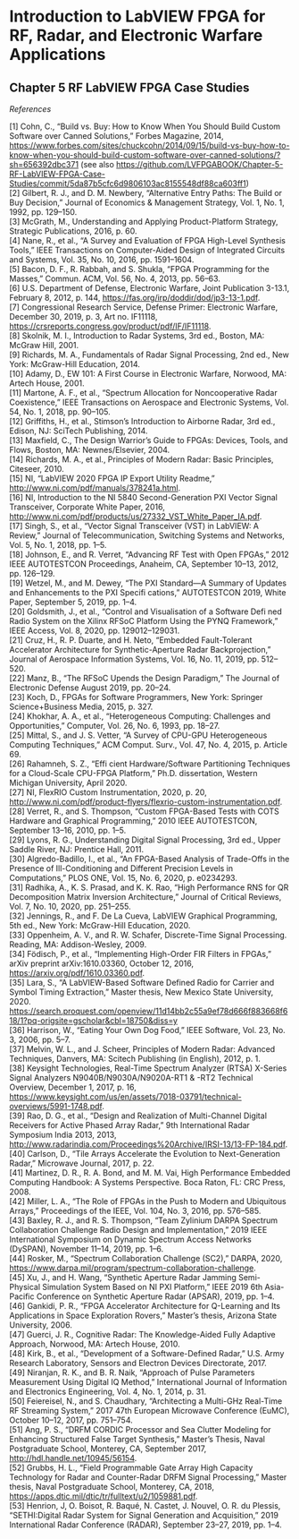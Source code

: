 # Introduction to LabVIEW FPGA for RF, Radar, and Electronic Warfare Applications  
## Chapter 5 RF LabVIEW FPGA Case Studies  

*References*  

[1] Cohn, C., “Build vs. Buy: How to Know When You Should Build Custom Software over Canned Solutions,” Forbes Magazine, 2014, https://www.forbes.com/sites/chuckcohn/2014/09/15/build-vs-buy-how-to-know-when-you-should-build-custom-software-over-canned-solutions/?sh=656392dbc371 (see also https://github.com/LVFPGABOOK/Chapter-5-RF-LabVIEW-FPGA-Case-Studies/commit/5da87b5cfc6d9806103ac8155548df88ca603ff1)  
[2] Gilbert, R. J., and D. M. Newbery, “Alternative Entry Paths: The Build or Buy Decision,” Journal of Economics & Management Strategy, Vol. 1, No. 1, 1992, pp. 129–150.  
[3] McGrath, M., Understanding and Applying Product-Platform Strategy, Strategic Publications, 2016, p. 60.  
[4] Nane, R., et al., “A Survey and Evaluation of FPGA High-Level Synthesis Tools,” IEEE Transactions on Computer-Aided Design of Integrated Circuits and Systems, Vol. 35, No. 10, 2016, pp. 1591–1604.  
[5] Bacon, D. F., R. Rabbah, and S. Shukla, “FPGA Programming for the Masses,” Commun. ACM, Vol. 56, No. 4, 2013, pp. 56–63.  
[6] U.S. Department of Defense, Electronic Warfare, Joint Publication 3-13.1, February 8, 2012, p. 144, https://fas.org/irp/doddir/dod/jp3-13-1.pdf.  
[7] Congressional Research Service, Defense Primer: Electronic Warfare, December 30, 2019, p. 3, Art no. IF11118, https://crsreports.congress.gov/product/pdf/IF/IF11118.  
[8] Skolnik, M. I., Introduction to Radar Systems, 3rd ed., Boston, MA: McGraw Hill, 2001.  
[9] Richards, M. A., Fundamentals of Radar Signal Processing, 2nd ed., New York: McGraw-Hill Education, 2014.  
[10] Adamy, D., EW 101: A First Course in Electronic Warfare, Norwood, MA: Artech House, 2001.  
[11] Martone, A. F., et al., “Spectrum Allocation for Noncooperative Radar Coexistence,” IEEE Transactions on Aerospace and Electronic Systems, Vol. 54, No. 1, 2018, pp. 90–105.  
[12] Griffiths, H., et al., Stimson’s Introduction to Airborne Radar, 3rd ed., Edison, NJ: SciTech Publishing, 2014.  
[13] Maxfield, C., The Design Warrior’s Guide to FPGAs: Devices, Tools, and Flows, Boston, MA: Newnes/Elsevier, 2004.  
[14] Richards, M. A., et al., Principles of Modern Radar: Basic Principles, Citeseer, 2010.  
[15] NI, “LabVIEW 2020 FPGA IP Export Utility Readme,” http://www.ni.com/pdf/manuals/378241a.html.  
[16] NI, Introduction to the NI 5840 Second-Generation PXI Vector Signal Transceiver, Corporate White Paper, 2016, http://www.ni.com/pdf/products/us/27332_VST_White_Paper_IA.pdf.  
[17] Singh, S., et al., “Vector Signal Transceiver (VST) in LabVIEW: A Review,” Journal of Telecommunication, Switching Systems and Networks, Vol. 5, No. 1, 2018, pp. 1–5.  
[18] Johnson, E., and R. Verret, “Advancing RF Test with Open FPGAs,” 2012 IEEE AUTOTESTCON Proceedings, Anaheim, CA, September 10–13, 2012, pp. 126–129.  
[19] Wetzel, M., and M. Dewey, “The PXI Standard—A Summary of Updates and Enhancements to the PXI Specifi cations,” AUTOTESTCON 2019, White Paper, September 5, 2019, pp. 1–4.  
[20] Goldsmith, J., et al., “Control and Visualisation of a Software Defi ned Radio System on the Xilinx RFSoC Platform Using the PYNQ Framework,” IEEE Access, Vol. 8, 2020, pp. 129012–129031.  
[21] Cruz, H., R. P. Duarte, and H. Neto, “Embedded Fault-Tolerant Accelerator Architecture for Synthetic-Aperture Radar Backprojection,” Journal of Aerospace Information Systems, Vol. 16, No. 11, 2019, pp. 512–520.  
[22] Manz, B., “The RFSoC Upends the Design Paradigm,” The Journal of Electronic Defense August 2019, pp. 20–24.  
[23] Koch, D., FPGAs for Software Programmers, New York: Springer Science+Business Media, 2015, p. 327.  
[24] Khokhar, A. A., et al., “Heterogeneous Computing: Challenges and Opportunities,” Computer, Vol. 26, No. 6, 1993, pp. 18–27.  
[25] Mittal, S., and J. S. Vetter, “A Survey of CPU-GPU Heterogeneous Computing Techniques,” ACM Comput. Surv., Vol. 47, No. 4, 2015, p. Article 69.  
[26] Rahamneh, S. Z., “Effi cient Hardware/Software Partitioning Techniques for a Cloud-Scale CPU-FPGA Platform,” Ph.D. dissertation, Western Michigan University, April 2020.  
[27] NI, FlexRIO Custom Instrumentation, 2020, p. 20, http://www.ni.com/pdf/product-flyers/flexrio-custom-instrumentation.pdf.  
[28] Verret, R., and S. Thompson, “Custom FPGA-Based Tests with COTS Hardware and Graphical Programming,” 2010 IEEE AUTOTESTCON, September 13–16, 2010, pp. 1–5.  
[29] Lyons, R. G., Understanding Digital Signal Processing, 3rd ed., Upper Saddle River, NJ: Prentice Hall, 2011.  
[30] Algredo-Badillo, I., et al., “An FPGA-Based Analysis of Trade-Offs in the Presence of Ill-Conditioning and Different Precision Levels in Computations,” PLOS ONE, Vol. 15, No. 6, 2020, p. e0234293.  
[31] Radhika, A., K. S. Prasad, and K. K. Rao, “High Performance RNS for QR Decomposition Matrix Inversion Architecture,” Journal of Critical Reviews, Vol. 7, No. 10, 2020, pp. 251–255.  
[32] Jennings, R., and F. De La Cueva, LabVIEW Graphical Programming, 5th ed., New York: McGraw-Hill Education, 2020.  
[33] Oppenheim, A. V., and R. W. Schafer, Discrete-Time Signal Processing. Reading, MA: Addison-Wesley, 2009.  
[34] Födisch, P., et al., “Implementing High-Order FIR Filters in FPGAs,” arXiv preprint arXiv:1610.03360, October 12, 2016, https://arxiv.org/pdf/1610.03360.pdf.  
[35] Lara, S., “A LabVIEW-Based Software Defined Radio for Carrier and Symbol Timing Extraction,” Master thesis, New Mexico State University, 2020. https://search.proquest.com/openview/11d14bb2c55a9ef78d666f883668f618/1?pq-origsite=gscholar&cbl=18750&diss=y  
[36] Harrison, W., “Eating Your Own Dog Food,” IEEE Software, Vol. 23, No. 3, 2006, pp. 5–7.  
[37] Melvin, W. L., and J. Scheer, Principles of Modern Radar: Advanced Techniques, Danvers, MA: Scitech Publishing (in English), 2012, p. 1.  
[38] Keysight Technologies, Real-Time Spectrum Analyzer (RTSA) X-Series Signal Analyzers N9040B/N9030A/N9020A-RT1 & -RT2 Technical Overview, December 1, 2017, p. 16, https://www.keysight.com/us/en/assets/7018-03791/technical-overviews/5991-1748.pdf.  
[39] Rao, D. G., et al., “Design and Realization of Multi-Channel Digital Receivers for Active Phased Array Radar,” 9th International Radar Symposium India 2013, 2013, http://www.radarindia.com/Proceedings%20Archive/IRSI-13/13-FP-184.pdf.  
[40] Carlson, D., “Tile Arrays Accelerate the Evolution to Next-Generation Radar,” Microwave Journal, 2017, p. 22.  
[41] Martinez, D. R., R. A. Bond, and M. M. Vai, High Performance Embedded Computing Handbook: A Systems Perspective. Boca Raton, FL: CRC Press, 2008.  
[42] Miller, L. A., “The Role of FPGAs in the Push to Modern and Ubiquitous Arrays,” Proceedings of the IEEE, Vol. 104, No. 3, 2016, pp. 576–585.  
[43] Baxley, R. J., and R. S. Thompson, “Team Zylinium DARPA Spectrum Collaboration Challenge Radio Design and Implementation,” 2019 IEEE International Symposium on Dynamic Spectrum Access Networks (DySPAN), November 11–14, 2019, pp. 1–6.  
[44] Rosker, M., “Spectrum Collaboration Challenge (SC2),” DARPA, 2020, https://www.darpa.mil/program/spectrum-collaboration-challenge.  
[45] Xu, J., and H. Wang, “Synthetic Aperture Radar Jamming Semi-Physical Simulation System Based on NI PXI Platform,” IEEE 2019 6th Asia-Pacific Conference on Synthetic Aperture Radar (APSAR), 2019, pp. 1–4.  
[46] Gankidi, P. R., “FPGA Accelerator Architecture for Q-Learning and Its Applications in Space Exploration Rovers,” Master’s thesis, Arizona State University, 2006.  
[47] Guerci, J. R., Cognitive Radar: The Knowledge-Aided Fully Adaptive Approach, Norwood, MA: Artech House, 2010.  
[48] Kirk, B., et al., “Development of a Software-Defined Radar,” U.S. Army Research Laboratory, Sensors and Electron Devices Directorate, 2017.  
[49] Niranjan, R. K., and B. R. Naik, “Approach of Pulse Parameters Measurement Using Digital IQ Method,” International Journal of Information and Electronics Engineering, Vol. 4, No. 1, 2014, p. 31.  
[50] Feiereisel, N., and S. Chaudhary, “Architecting a Multi-GHz Real-Time RF Streaming System,” 2017 47th European Microwave Conference (EuMC), October 10–12, 2017, pp. 751–754.  
[51] Ang, P. S., “DRFM CORDIC Processor and Sea Clutter Modeling for Enhancing Structured False Target Synthesis,” Master’s Thesis, Naval Postgraduate School, Monterey, CA, September 2017, http://hdl.handle.net/10945/56154.  
[52] Grubbs, H. L., “Field Programmable Gate Array High Capacity Technology for Radar and Counter-Radar DRFM Signal Processing,” Master thesis, Naval Postgraduate School, Monterey, CA, 2018, https://apps.dtic.mil/dtic/tr/fulltext/u2/1059881.pdf.  
[53] Henrion, J, O. Boisot, R. Baqué, N. Castet, J. Nouvel, O. R. du Plessis, “SETHI:Digital Radar System for Signal Generation and Acquisition,” 2019 International Radar Conference (RADAR), September 23–27, 2019, pp. 1–4.  
